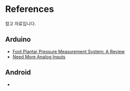 # References

참고 자료입니다.

## Arduino
- [Foot Plantar Pressure Measurement System: A Review](https://core.ac.uk/download/pdf/20320173.pdf)
- [Need More Analog Inputs](https://forum.arduino.cc/index.php?topic=397456.0)

## Android

-
